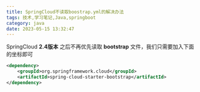 ```yaml
---
title: SpringCloud不读取boostrap.yml的解决办法
tags: 技术,学习笔记,Java,springboot
category: java
date: 2023-05-15 13:32:47
---
```


SpringCloud **2.4版本** 之后不再优先读取 **bootstrap** 文件，我们只需要加入下面的坐标即可


```xml
<dependency>
    <groupId>org.springframework.cloud</groupId>
    <artifactId>spring-cloud-starter-bootstrap</artifactId>
</dependency>
```
